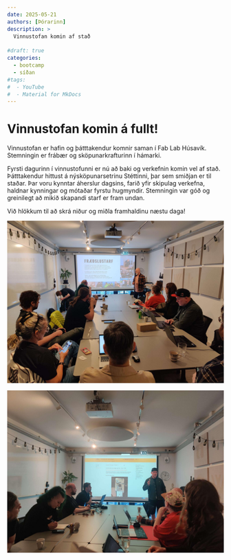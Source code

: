 ```yaml
---
date: 2025-05-21
authors: [Þórarinn]
description: >
  Vinnustofan komin af stað

#draft: true
categories:
  - bootcamp
  - síðan
#tags:
#  - YouTube
#  - Material for MkDocs
---
```



# Vinnustofan komin á fullt!

Vinnustofan er hafin og þátttakendur komnir saman í Fab Lab Húsavík. Stemningin er frábær og sköpunarkrafturinn í hámarki.

Fyrsti dagurinn í vinnustofunni er nú að baki og verkefnin komin vel af stað. Þátttakendur hittust á nýsköpunarsetrinu Stéttinni, þar sem smiðjan er til staðar. Þar voru kynntar áherslur dagsins, farið yfir skipulag verkefna, haldnar kynningar og mótaðar fyrstu hugmyndir. Stemningin var góð og greinilegt að mikið skapandi starf er fram undan.

Við hlökkum til að skrá niður og miðla framhaldinu næstu daga!

![intro](../../assets/img/index/intro_compressed.jpg)

<!-- more -->

![qc](../../assets/img/index/qc_compressed.jpg)



